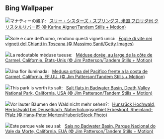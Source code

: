 ## Bing Wallpaper
![](https://www.bing.com/th?id=OHR.ManateeMama_JA-JP0142051639_UHD.jpg&w=1000)マナティーの親子:&nbsp;&ensp;[スリー・シスターズ・スプリングス, 米国 フロリダ州 クリスタルリバー市 (© Karine Aigner/Tandem Stills + Motion)](https://www.bing.com/th?id=OHR.ManateeMama_JA-JP0142051639_UHD.jpg)
<br><br/>
![](https://www.bing.com/th?id=OHR.ChiantiTuscany_IT-IT9257296555_UHD.jpg&w=1000)Sole e cure dell'uomo, rendono questi vigneti unici:&nbsp;&ensp;[Foglie di vite nei vigneti del Chianti in Toscana (© Massimo Santi/Getty Images)](https://www.bing.com/th?id=OHR.ChiantiTuscany_IT-IT9257296555_UHD.jpg)
<br><br/>
![](https://www.bing.com/th?id=OHR.SeaNettles_FR-FR1930530025_UHD.jpg&w=1000)La redoutable méduse tueuse:&nbsp;&ensp;[Méduse dorée, au large de la côte de Carmel, Californie, États-Unis (© Jim Patterson/Tandem Stills + Motion)](https://www.bing.com/th?id=OHR.SeaNettles_FR-FR1930530025_UHD.jpg)
<br><br/>
![](https://www.bing.com/th?id=OHR.SeaNettles_ES-ES4565377458_UHD.jpg&w=1000)Una flor iluminada:&nbsp;&ensp;[Medusa ortiga del Pacífico frente a la costa de Carmel, California, EE.UU. (© Jim Patterson/Tandem Stills + Motion)](https://www.bing.com/th?id=OHR.SeaNettles_ES-ES4565377458_UHD.jpg)
<br><br/>
![](https://www.bing.com/th?id=OHR.DeathValleySalt_EN-GB5385512090_UHD.jpg&w=1000)This park is worth its salt:&nbsp;&ensp;[Salt flats in Badwater Basin, Death Valley National Park, California, USA (© Jim Patterson/Tandem Stills + Motion)](https://www.bing.com/th?id=OHR.DeathValleySalt_EN-GB5385512090_UHD.jpg)
<br><br/>
![](https://www.bing.com/th?id=OHR.HunsrueckHochwald_DE-DE8281087937_UHD.jpg&w=1000)Vor lauter Bäumen den Wald nicht mehr sehen?:&nbsp;&ensp;[Hunsrück Hochwald, Herbstwald bei Deuselbach, Naherholungsgebiet Erbeskopf, Rheinland-Pfalz (© Hans-Peter Merten/Huber/eStock Photo)](https://www.bing.com/th?id=OHR.HunsrueckHochwald_DE-DE8281087937_UHD.jpg)
<br><br/>
![](https://www.bing.com/th?id=OHR.DeathValleySalt_PT-BR1340047933_UHD.jpg&w=1000)Este parque vale seu sal:&nbsp;&ensp;[Sais no Badwater Basin, Parque Nacional do Vale da Morte, Califórnia, EUA (© Jim Patterson/Tandem Stills + Motion)](https://www.bing.com/th?id=OHR.DeathValleySalt_PT-BR1340047933_UHD.jpg)
<br><br/>
